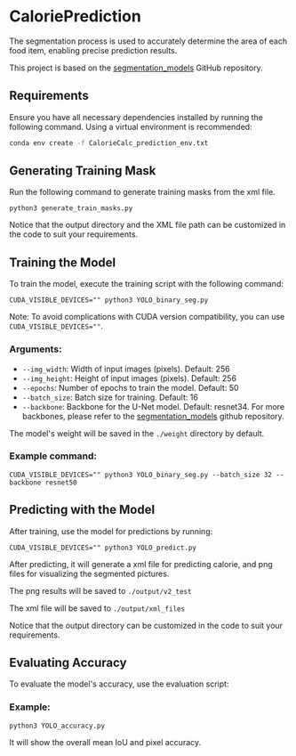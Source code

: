 # CaloriePrediction

The segmentation process is used to accurately determine the area of each food item, enabling precise prediction results.

This project is based on the [segmentation_models](https://github.com/qubvel/segmentation_models) GitHub repository.

## Requirements

Ensure you have all necessary dependencies installed by running the following command. Using a virtual environment is recommended:

```bash
conda env create -f CalorieCalc_prediction_env.txt

```

## Generating Training Mask

Run the following command to generate training masks from the xml file.
```
python3 generate_train_masks.py
```
Notice that the output directory and the XML file path can be customized in the code to suit your requirements.

## Training the Model

To train the model, execute the training script with the following command:

```
CUDA_VISIBLE_DEVICES="" python3 YOLO_binary_seg.py
```

Note: To avoid complications with CUDA version compatibility, you can use `CUDA_VISIBLE_DEVICES=""`.

### Arguments:
- `--img_width`: Width of input images (pixels). Default: 256
- `--img_height`: Height of input images (pixels). Default: 256
- `--epochs`: Number of epochs to train the model. Default: 50
- `--batch_size`: Batch size for training. Default: 16
- `--backbone`: Backbone for the U-Net model. Default: resnet34. For more backbones, please refer to the [segmentation_models](https://github.com/qubvel/segmentation_models) github repository.

The model's weight will be saved in the `./weight` directory by default.

### Example command:
```
CUDA_VISIBLE_DEVICES="" python3 YOLO_binary_seg.py --batch_size 32 --backbone resnet50
```

## Predicting with the Model

After training, use the model for predictions by running:

```
CUDA_VISIBLE_DEVICES="" python3 YOLO_predict.py
```

After predicting, it will generate a xml file for predicting calorie, and png files for visualizing the segmented pictures.

The png results will be saved to `./output/v2_test`

The xml file will be saved to `./output/xml_files`

Notice that the output directory can be customized in the code to suit your requirements.



## Evaluating Accuracy

To evaluate the model's accuracy, use the evaluation script:

### Example:

```
python3 YOLO_accuracy.py
```

It will show the overall mean IoU and pixel accuracy.
